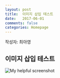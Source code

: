 ```yaml
---
layout: post
title:  이미지 삽입 테스트
date:   2017-06-01
comments: false
categories: Homepage
---
```


작성자: 최아영

## 이미지 삽입 테스트
![My helpful screenshot](https://17-1-skku-oss.github.io/126B/images/test.jpg)